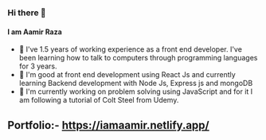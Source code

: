 ### Hi there 👋
#### I am Aamir Raza

- 🌱 I've 1.5 years of working experience as a front end developer. I've been learning how to talk to computers through programming languages for 3 years.
- 🌱 I'm good at front end development using React Js and currently learning Backend development with Node Js, Express js and mongoDB
- 🔭 I'm currently working on problem solving using JavaScript and for it I am following a tutorial of Colt Steel from Udemy.

  
## Portfolio:- https://iamaamir.netlify.app/
